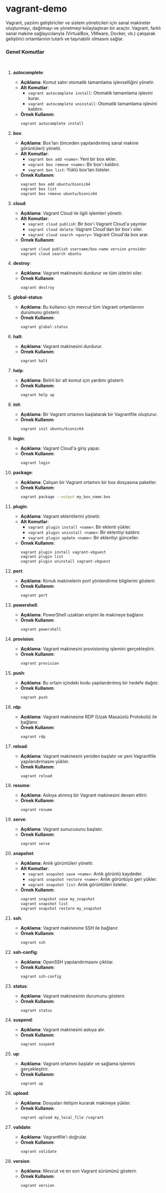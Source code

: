 # vagrant-demo
Vagrant, yazılım geliştiriciler ve sistem yöneticileri için sanal makineler oluşturmayı, dağıtmayı ve yönetmeyi kolaylaştıran bir araçtır. Vagrant, farklı sanal makine sağlayıcılarıyla (VirtualBox, VMware, Docker, vb.) çalışarak geliştirici ortamlarının tutarlı ve taşınabilir olmasını sağlar.



### Genel Komutlar
<br>

1. **autocomplete**:<br>
   - **Açıklama**: Komut satırı otomatik tamamlama işlevselliğini yönetir.<br>
   - **Alt Komutlar**:<br>
     - `vagrant autocomplete install`: Otomatik tamamlama işlevini kurar.<br>
     - `vagrant autocomplete uninstall`: Otomatik tamamlama işlevini kaldırır.<br>
   - **Örnek Kullanım**:<br>
     ```bash
     vagrant autocomplete install
     ```

2. **box**:<br>
   - **Açıklama**: Box'ları (önceden yapılandırılmış sanal makine görüntüleri) yönetir.<br>
   - **Alt Komutlar**:<br>
     - `vagrant box add <name>`: Yeni bir box ekler.<br>
     - `vagrant box remove <name>`: Bir box'ı kaldırır.<br>
     - `vagrant box list`: Yüklü box'ları listeler.<br>
   - **Örnek Kullanım**:<br>
     ```bash
     vagrant box add ubuntu/bionic64
     vagrant box list
     vagrant box remove ubuntu/bionic64
     ```

3. **cloud**:<br>
   - **Açıklama**: Vagrant Cloud ile ilgili işlemleri yönetir.<br>
   - **Alt Komutlar**:<br>
     - `vagrant cloud publish`: Bir box'ı Vagrant Cloud'a yayınlar.<br>
     - `vagrant cloud delete`: Vagrant Cloud'dan bir box'ı siler.<br>
     - `vagrant cloud search <query>`: Vagrant Cloud'da box arar.<br>
   - **Örnek Kullanım**:<br>
     ```bash
     vagrant cloud publish username/box-name version provider
     vagrant cloud search ubuntu
     ```

4. **destroy**:<br>
   - **Açıklama**: Vagrant makinesini durdurur ve tüm izlerini siler.<br>
   - **Örnek Kullanım**:<br>
     ```bash
     vagrant destroy
     ```

5. **global-status**:<br>
   - **Açıklama**: Bu kullanıcı için mevcut tüm Vagrant ortamlarının durumunu gösterir.<br>
   - **Örnek Kullanım**:<br>
     ```bash
     vagrant global-status
     ```

6. **halt**:<br>
   - **Açıklama**: Vagrant makinesini durdurur.<br>
   - **Örnek Kullanım**:<br>
     ```bash
     vagrant halt
     ```

7. **help**:<br>
   - **Açıklama**: Belirli bir alt komut için yardımı gösterir.<br>
   - **Örnek Kullanım**:<br>
     ```bash
     vagrant help up
     ```

8. **init**:<br>
   - **Açıklama**: Bir Vagrant ortamını başlatarak bir Vagrantfile oluşturur.<br>
   - **Örnek Kullanım**:<br>
     ```bash
     vagrant init ubuntu/bionic64
     ```

9. **login**:<br>
   - **Açıklama**: Vagrant Cloud'a giriş yapar.<br>
   - **Örnek Kullanım**:<br>
     ```bash
     vagrant login
     ```

10. **package**:<br>
    - **Açıklama**: Çalışan bir Vagrant ortamını bir box dosyasına paketler.<br>
    - **Örnek Kullanım**:<br>
      ```bash
      vagrant package --output my_box_name.box
      ```

11. **plugin**:<br>
    - **Açıklama**: Vagrant eklentilerini yönetir.<br>
    - **Alt Komutlar**:<br>
      - `vagrant plugin install <name>`: Bir eklenti yükler.<br>
      - `vagrant plugin uninstall <name>`: Bir eklentiyi kaldırır.<br>
      - `vagrant plugin update <name>`: Bir eklentiyi günceller.<br>
    - **Örnek Kullanım**:<br>
      ```bash
      vagrant plugin install vagrant-vbguest
      vagrant plugin list
      vagrant plugin uninstall vagrant-vbguest
      ```

12. **port**:<br>
    - **Açıklama**: Konuk makinelerin port yönlendirme bilgilerini gösterir.<br>
    - **Örnek Kullanım**:<br>
      ```bash
      vagrant port
      ```

13. **powershell**:<br>
    - **Açıklama**: PowerShell uzaktan erişimi ile makineye bağlanır.<br>
    - **Örnek Kullanım**:<br>
      ```bash
      vagrant powershell
      ```

14. **provision**:<br>
    - **Açıklama**: Vagrant makinesini provisioning işlemini gerçekleştirir.<br>
    - **Örnek Kullanım**:<br>
      ```bash
      vagrant provision
      ```

15. **push**:<br>
    - **Açıklama**: Bu ortam içindeki kodu yapılandırılmış bir hedefe dağıtır.<br>
    - **Örnek Kullanım**:<br>
      ```bash
      vagrant push
      ```

16. **rdp**:<br>
    - **Açıklama**: Vagrant makinesine RDP (Uzak Masaüstü Protokolü) ile bağlanır.<br>
    - **Örnek Kullanım**:<br>
      ```bash
      vagrant rdp
      ```

17. **reload**:<br>
    - **Açıklama**: Vagrant makinesini yeniden başlatır ve yeni Vagrantfile yapılandırmasını yükler.<br>
    - **Örnek Kullanım**:<br>
      ```bash
      vagrant reload
      ```

18. **resume**:<br>
    - **Açıklama**: Askıya alınmış bir Vagrant makinesini devam ettirir.<br>
    - **Örnek Kullanım**:<br>
      ```bash
      vagrant resume
      ```

19. **serve**:<br>
    - **Açıklama**: Vagrant sunucusunu başlatır.<br>
    - **Örnek Kullanım**:<br>
      ```bash
      vagrant serve
      ```

20. **snapshot**:<br>
    - **Açıklama**: Anlık görüntüleri yönetir.<br>
    - **Alt Komutlar**:<br>
      - `vagrant snapshot save <name>`: Anlık görüntü kaydeder.<br>
      - `vagrant snapshot restore <name>`: Anlık görüntüyü geri yükler.<br>
      - `vagrant snapshot list`: Anlık görüntüleri listeler.<br>
    - **Örnek Kullanım**:<br>
      ```bash
      vagrant snapshot save my_snapshot
      vagrant snapshot list
      vagrant snapshot restore my_snapshot
      ```

21. **ssh**:<br>
    - **Açıklama**: Vagrant makinesine SSH ile bağlanır.<br>
    - **Örnek Kullanım**:<br>
      ```bash
      vagrant ssh
      ```

22. **ssh-config**:<br>
    - **Açıklama**: OpenSSH yapılandırmasını çıktılar.<br>
    - **Örnek Kullanım**:<br>
      ```bash
      vagrant ssh-config
      ```

23. **status**:<br>
    - **Açıklama**: Vagrant makinesinin durumunu gösterir.<br>
    - **Örnek Kullanım**:<br>
      ```bash
      vagrant status
      ```

24. **suspend**:<br>
    - **Açıklama**: Vagrant makinesini askıya alır.<br>
    - **Örnek Kullanım**:<br>
      ```bash
      vagrant suspend
      ```

25. **up**:<br>
    - **Açıklama**: Vagrant ortamını başlatır ve sağlama işlemini gerçekleştirir.<br>
    - **Örnek Kullanım**:<br>
      ```bash
      vagrant up
      ```

26. **upload**:<br>
    - **Açıklama**: Dosyaları iletişim kurarak makineye yükler.<br>
    - **Örnek Kullanım**:<br>
      ```bash
      vagrant upload my_local_file /vagrant
      ```

27. **validate**:<br>
    - **Açıklama**: Vagrantfile'ı doğrular.<br>
    - **Örnek Kullanım**:<br>
      ```bash
      vagrant validate
      ```

28. **version**:<br>
    - **Açıklama**: Mevcut ve en son Vagrant sürümünü gösterir.<br>
    - **Örnek Kullanım**:<br>
      ```bash
      vagrant version
      ```


